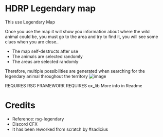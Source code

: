 # HDRP Legendary map
This use Legendary Map

Once you use the map it will show you information about where the wild animal could be, you must go to the area and try to find it, you will see some clues when you are close..
- The map self-destructs after use
- The animals are selected randomly
- The areas are selected randomly

Therefore, multiple possibilities are generated when searching for the legendary animal throughout the territory
![image](https://github.com/user-attachments/assets/5025adfe-ac6a-4492-baed-9451fcacf166)

REQUIRES RSG FRAMEWORK
REQUIRES ox_lib
More info in Readme

# Credits
- Reference: rsg-legendary
- Discord CFX
- It has been reworked from scratch by #sadicius
